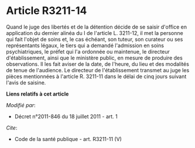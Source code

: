 # Article R3211-14

Quand le juge des libertés et de la détention décide de se saisir d'office en application du dernier alinéa du I de l'article
L. 3211-12, il met la personne qui fait l'objet de soins et, le cas échéant, son tuteur, son curateur ou ses représentants
légaux, le tiers qui a demandé l'admission en soins psychiatriques, le préfet qui l'a ordonnée ou maintenue, le directeur
d'établissement, ainsi que le ministère public, en mesure de produire des observations. Il les fait aviser de la date, de
l'heure, du lieu et des modalités de tenue de l'audience. Le directeur de l'établissement transmet au juge les pièces
mentionnées à l'article R. 3211-11 dans le délai de cinq jours suivant l'avis de saisine.

**Liens relatifs à cet article**

_Modifié par_:

  - Décret n°2011-846 du 18 juillet 2011 - art. 1

_Cite_:

  - Code de la santé publique - art. R3211-11 (V)
